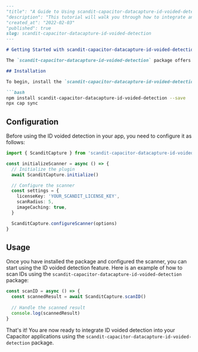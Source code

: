 ```markdown
---
"title": "A Guide to Using scandit-capacitor-datacapture-id-voided-detection Package"
"description": "This tutorial will walk you through how to integrate and use the scandit-capacitor-datacapture-id-voided-detection package to enable ID voided detection in your Capacitor applications."
"created_at": "2022-02-03"
"published": true
slug: scandit-capacitor-datacapture-id-voided-detection
---

# Getting Started with scandit-capacitor-datacapture-id-voided-detection Package

The `scandit-capacitor-datacapture-id-voided-detection` package offers functionality to detect voided IDs in your Capacitor applications. This tutorial provides a step-by-step guide on how to integrate this feature into your projects.

## Installation

To begin, install the `scandit-capacitor-datacapture-id-voided-detection` package using npm:

```bash
npm install scandit-capacitor-datacapture-id-voided-detection --save
npx cap sync
```

## Configuration

Before using the ID voided detection in your app, you need to configure it as follows:

```typescript
import { ScanditCapture } from 'scandit-capacitor-datacapture-id-voided-detection'

const initializeScanner = async () => {
  // Initialize the plugin
  await ScanditCapture.initialize()

  // Configure the scanner
  const settings = {
    licenseKey: 'YOUR_SCANDIT_LICENSE_KEY',
    scanRadius: 5,
    imageCaching: true,
  }

  ScanditCapture.configureScanner(options)
}
```

## Usage

Once you have installed the package and configured the scanner, you can start using the ID voided detection feature. Here is an example of how to scan IDs using the `scandit-capacitor-datacapture-id-voided-detection` package:

```typescript
const scanID = async () => {
  const scannedResult = await ScanditCapture.scanID()
  
  // Handle the scanned result
  console.log(scannedResult)
}
```

That's it! You are now ready to integrate ID voided detection into your Capacitor applications using the `scandit-capacitor-datacapture-id-voided-detection` package.
```
